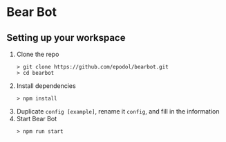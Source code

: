 # Bear Bot

## Setting up your workspace

1. Clone the repo
   ```
   > git clone https://github.com/epodol/bearbot.git
   > cd bearbot
   ```
1. Install dependencies
   ```
   > npm install
   ```
1. Duplicate `config [example]`, rename it `config`, and fill in the information
1. Start Bear Bot
   ```
   > npm run start
   ```
